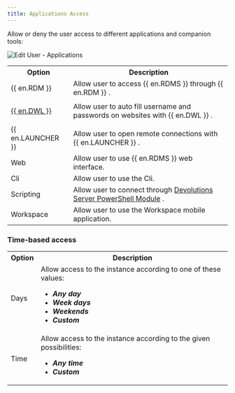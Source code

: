 ```yaml
---
title: Applications Access
---
```

Allow or deny the user access to different applications and companion tools:  

![Edit User - Applications](/img/en/server/ServerOp7008.png) 

<table>
	<tr>
		<th>
Option 
		</th>
		<th>
Description 
		</th>
	</tr>
	<tr>
		<td>
{{ en.RDM }} 
		</td>
		<td>
Allow user to access {{ en.RDMS }} through {{ en.RDM }} . 
		</td>
	</tr>
	<tr>
		<td> 

[{{ en.DWL }}](/server/dwl/overview/) 
		</td>
		<td>
Allow user to auto fill username and passwords on websites with {{ en.DWL }} . 
		</td>
	</tr>
	<tr>
		<td>
{{ en.LAUNCHER }} 
		</td>
		<td>
Allow user to open remote connections with {{ en.LAUNCHER }} . 
		</td>
	</tr>
	<tr>
		<td>
Web 
		</td>
		<td>
Allow user to use {{ en.RDMS }} web interface. 
		</td>
	</tr>
	<tr>
		<td>
Cli 
		</td>
		<td>
Allow user to use the Cli. 
		</td>
	</tr>
	<tr>
		<td>
Scripting 
		</td>
		<td>
Allow user to connect through [Devolutions Server PowerShell Module](https://github.com/Devolutions/devolutions-server) . 
		</td>
	</tr>
	<tr>
		<td>
Workspace 
		</td>
		<td>
Allow user to use the Workspace mobile application. 
		</td>
	</tr>
</table>

### Time-based access 

<table>
	<tr>
		<th>
Option 
		</th>
		<th>
Description 
		</th>
	</tr>
	<tr>
		<td>
Days 
		</td>
		<td>
Allow access to the instance according to one of these values:  

* ***Any day*** 
* ***Week days*** 
* ***Weekends*** 
* ***Custom*** 
		</td>
	</tr>
	<tr>
		<td>
Time 
		</td>
		<td>
Allow access to the instance according to the given possibilities:  

* ***Any time*** 
* ***Custom*** 
		</td>
	</tr>
</table>


